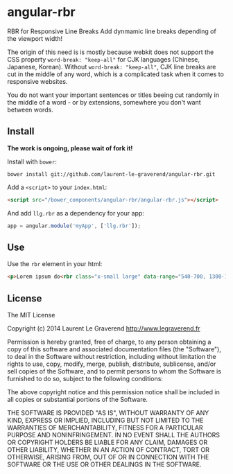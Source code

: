 # angular-rbr

RBR for Responsive Line Breaks
Add dynmamic line breaks depending of the viewport width!

The origin of this need is is mostly because webkit does not support the CSS property `word-break: "keep-all"` for CJK languages (Chinese, Japanese, Korean).
Without `word-break: "keep-all"`, CJK line breaks are cut in the middle of any word, which is a complicated task when it comes to responsive websites.

You do not want your important sentences or titles beeing cut randomly in the middle of a word - or by extensions, somewhere you don't want between words.

## Install

**The work is ongoing, please wait of fork it!**

Install with `bower`:

```shell
bower install git://github.com/laurent-le-graverend/angular-rbr.git
```

Add a `<script>` to your `index.html`:

```html
<script src="/bower_components/angular-rbr/angular-rbr.js"></script>
```

And add `llg.rbr` as a dependency for your app:

```javascript
app = angular.module('myApp', ['llg.rbr']);
```

## Use

Use the `rbr` element in your html:

```html
<p>Lorem ipsum do<rbr class="x-small large" data-range="540-700, 1300-1400">lor sit amet</p>

```

## License

The MIT License

Copyright (c) 2014 Laurent Le Graverend http://www.legraverend.fr

Permission is hereby granted, free of charge, to any person obtaining a copy
of this software and associated documentation files (the "Software"), to deal
in the Software without restriction, including without limitation the rights
to use, copy, modify, merge, publish, distribute, sublicense, and/or sell
copies of the Software, and to permit persons to whom the Software is
furnished to do so, subject to the following conditions:

The above copyright notice and this permission notice shall be included in
all copies or substantial portions of the Software.

THE SOFTWARE IS PROVIDED "AS IS", WITHOUT WARRANTY OF ANY KIND, EXPRESS OR
IMPLIED, INCLUDING BUT NOT LIMITED TO THE WARRANTIES OF MERCHANTABILITY,
FITNESS FOR A PARTICULAR PURPOSE AND NONINFRINGEMENT. IN NO EVENT SHALL THE
AUTHORS OR COPYRIGHT HOLDERS BE LIABLE FOR ANY CLAIM, DAMAGES OR OTHER
LIABILITY, WHETHER IN AN ACTION OF CONTRACT, TORT OR OTHERWISE, ARISING FROM,
OUT OF OR IN CONNECTION WITH THE SOFTWARE OR THE USE OR OTHER DEALINGS IN
THE SOFTWARE.